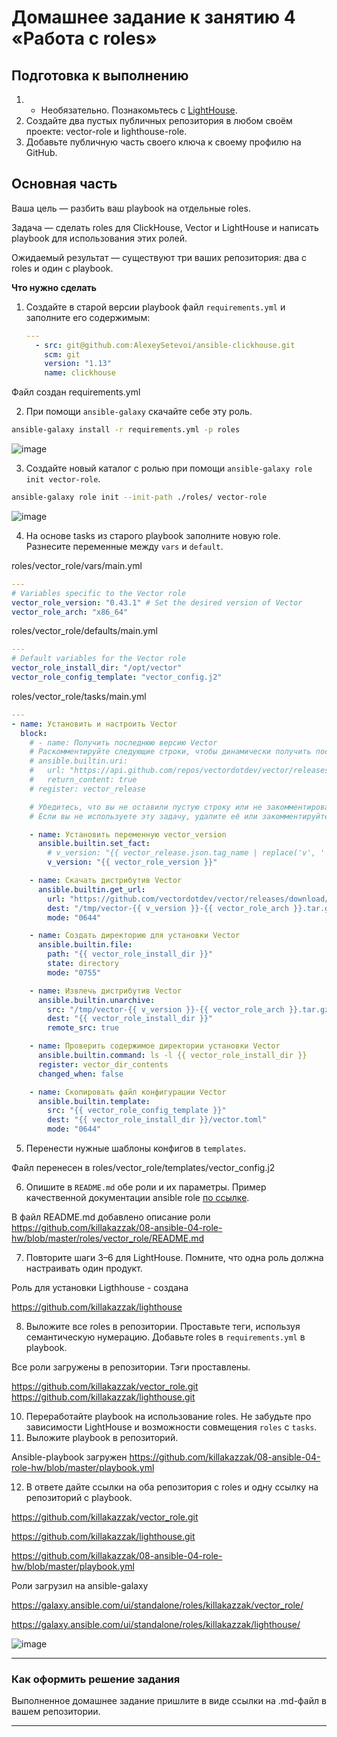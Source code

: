 # Домашнее задание к занятию 4 «Работа с roles»

## Подготовка к выполнению

1. * Необязательно. Познакомьтесь с [LightHouse](https://youtu.be/ymlrNlaHzIY?t=929).
2. Создайте два пустых публичных репозитория в любом своём проекте: vector-role и lighthouse-role.
3. Добавьте публичную часть своего ключа к своему профилю на GitHub.

## Основная часть

Ваша цель — разбить ваш playbook на отдельные roles. 

Задача — сделать roles для ClickHouse, Vector и LightHouse и написать playbook для использования этих ролей. 

Ожидаемый результат — существуют три ваших репозитория: два с roles и один с playbook.

**Что нужно сделать**

1. Создайте в старой версии playbook файл `requirements.yml` и заполните его содержимым:

   ```yaml
   ---
     - src: git@github.com:AlexeySetevoi/ansible-clickhouse.git
       scm: git
       version: "1.13"
       name: clickhouse 
   ```

Файл создан requirements.yml

2. При помощи `ansible-galaxy` скачайте себе эту роль.

```bash
ansible-galaxy install -r requirements.yml -p roles
```
![image](https://github.com/user-attachments/assets/dea4e9cc-f851-4c37-833c-cc089bdc4460)

3. Создайте новый каталог с ролью при помощи `ansible-galaxy role init vector-role`.

```bash
ansible-galaxy role init --init-path ./roles/ vector-role
```
![image](https://github.com/user-attachments/assets/aac4c4dd-43fd-467f-b82a-5f47589dcf04)
 
4. На основе tasks из старого playbook заполните новую role. Разнесите переменные между `vars` и `default`. 

roles/vector_role/vars/main.yml

```yml
---
# Variables specific to the Vector role
vector_role_version: "0.43.1" # Set the desired version of Vector
vector_role_arch: "x86_64"
```
roles/vector_role/defaults/main.yml
```yml
---
# Default variables for the Vector role
vector_role_install_dir: "/opt/vector"
vector_role_config_template: "vector_config.j2"
```
roles/vector_role/tasks/main.yml
```yaml
---
- name: Установить и настроить Vector
  block:
    # - name: Получить последнюю версию Vector
    # Раскомментируйте следующие строки, чтобы динамически получить последнюю версию
    # ansible.builtin.uri:
    #   url: "https://api.github.com/repos/vectordotdev/vector/releases/latest"
    #   return_content: true
    # register: vector_release

    # Убедитесь, что вы не оставили пустую строку или не закомментировали всю задачу
    # Если вы не используете эту задачу, удалите её или закомментируйте

    - name: Установить переменную vector_version
      ansible.builtin.set_fact:
        # v_version: "{{ vector_release.json.tag_name | replace('v', '') }}"
        v_version: "{{ vector_role_version }}"

    - name: Скачать дистрибутив Vector
      ansible.builtin.get_url:
        url: "https://github.com/vectordotdev/vector/releases/download/v{{ v_version }}/vector-{{ v_version }}-{{ vector_role_arch }}-unknown-linux-gnu.tar.gz"
        dest: "/tmp/vector-{{ v_version }}-{{ vector_role_arch }}.tar.gz"
        mode: "0644"

    - name: Создать директорию для установки Vector
      ansible.builtin.file:
        path: "{{ vector_role_install_dir }}"
        state: directory
        mode: "0755"

    - name: Извлечь дистрибутив Vector
      ansible.builtin.unarchive:
        src: "/tmp/vector-{{ v_version }}-{{ vector_role_arch }}.tar.gz"
        dest: "{{ vector_role_install_dir }}"
        remote_src: true

    - name: Проверить содержимое директории установки Vector
      ansible.builtin.command: ls -l {{ vector_role_install_dir }}
      register: vector_dir_contents
      changed_when: false

    - name: Скопировать файл конфигурации Vector
      ansible.builtin.template:
        src: "{{ vector_role_config_template }}"
        dest: "{{ vector_role_install_dir }}/vector.toml"
        mode: "0644"
```

5. Перенести нужные шаблоны конфигов в `templates`.

Файл перенесен в roles/vector_role/templates/vector_config.j2

6. Опишите в `README.md` обе роли и их параметры. Пример качественной документации ansible role [по ссылке](https://github.com/cloudalchemy/ansible-prometheus).

В файл README.md добавлено описание роли https://github.com/killakazzak/08-ansible-04-role-hw/blob/master/roles/vector_role/README.md

7. Повторите шаги 3–6 для LightHouse. Помните, что одна роль должна настраивать один продукт.

Роль для установки Ligthhouse - создана

https://github.com/killakazzak/lighthouse

8. Выложите все roles в репозитории. Проставьте теги, используя семантическую нумерацию. Добавьте roles в `requirements.yml` в playbook.

Все роли загружены в репозитории. Тэги проставлены.

https://github.com/killakazzak/vector_role.git
https://github.com/killakazzak/lighthouse.git

10. Переработайте playbook на использование roles. Не забудьте про зависимости LightHouse и возможности совмещения `roles` с `tasks`.
11. Выложите playbook в репозиторий.

Ansible-playbook загружен
https://github.com/killakazzak/08-ansible-04-role-hw/blob/master/playbook.yml

12. В ответе дайте ссылки на оба репозитория с roles и одну ссылку на репозиторий с playbook.

https://github.com/killakazzak/vector_role.git

https://github.com/killakazzak/lighthouse.git

https://github.com/killakazzak/08-ansible-04-role-hw/blob/master/playbook.yml

Роли загрузил на ansible-galaxy

https://galaxy.ansible.com/ui/standalone/roles/killakazzak/vector_role/

https://galaxy.ansible.com/ui/standalone/roles/killakazzak/lighthouse/

![image](https://github.com/user-attachments/assets/18e3b35e-c70d-4982-8bfb-96c99bf0061e)

---

### Как оформить решение задания

Выполненное домашнее задание пришлите в виде ссылки на .md-файл в вашем репозитории.

---

